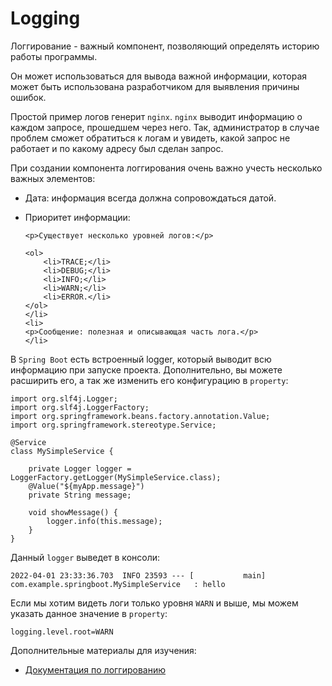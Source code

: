 <h1>Logging</h1>

<p>Логгирование - важный компонент, позволяющий определять историю работы программы.</p>

<p>Он может использоваться для вывода важной информации, которая может быть использована разработчиком для выявления причины ошибок.</p>

<p>Простой пример логов генерит <code>nginx</code>. <code>nginx</code> выводит информацию о каждом запросе, прошедшем через него. Так, администратор в случае проблем сможет обратиться к логам и увидеть, какой запрос не работает и по какому адресу был сделан запрос.</p>

<p>При создании компонента логгирования очень важно учесть несколько важных элементов:</p>

<ul>
	<li>
	<p>Дата: информация всегда должна сопровождаться датой.</p>
	</li>
	<li>
	<p>Приоритет информации:</p>

	<p>Существует несколько уровней логов:</p>

	<ol>
		<li>TRACE;</li>
		<li>DEBUG;</li>
		<li>INFO;</li>
		<li>WARN;</li>
		<li>ERROR.</li>
	</ol>
	</li>
	<li>
	<p>Сообщение: полезная и описывающая часть лога.</p>
	</li>
</ul>

<p>В <code>Spring Boot</code> есть встроенный logger, который выводит всю информацию при запуске проекта. Дополнительно, вы можете расширить его, а так же изменить его конфигурацию в <code>property</code>:</p>

<pre><code>import org.slf4j.Logger;
import org.slf4j.LoggerFactory;
import org.springframework.beans.factory.annotation.Value;
import org.springframework.stereotype.Service;

@Service
class MySimpleService {

    private Logger logger = LoggerFactory.getLogger(MySimpleService.class);
    @Value("${myApp.message}")
    private String message;

    void showMessage() {
        logger.info(this.message);
    }
}</code></pre>

<p>Данный <code>logger</code> выведет в консоли:</p>

<pre><code>2022-04-01 23:33:36.703  INFO 23593 --- [           main] com.example.springboot.MySimpleService   : hello
</code></pre>

<p>Если мы хотим видеть логи только уровня <code>WARN</code> и выше, мы можем указать данное значение в <code>property</code>:</p>

<pre><code>logging.level.root=WARN
</code></pre>

<p>Дополнительные материалы для изучения:</p>

<ul>
	<li><a href="https://docs.spring.io/spring-boot/docs/current/reference/htmlsingle/#features.logging" rel="nofollow noopener noreferrer">Документация по логгированию</a></li>
</ul>